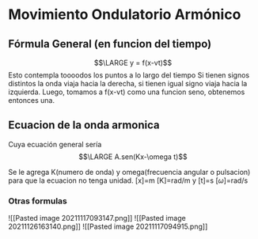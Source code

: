 # Movimiento Ondulatorio Armónico

## Fórmula General (en funcion del tiempo)
$$\LARGE y = f(x-vt)$$
Esto contempla toooodos los puntos a lo largo del tiempo
Si tienen signos distintos la onda viaja hacia la derecha, si tienen igual signo viaja hacia la izquierda. Luego, tomamos a f(x-vt) como una funcion seno, obtenemos entonces una.

## Ecuacion de la onda armonica
Cuya ecuación general sería
$$\LARGE A.sen(Kx-\omega t)$$

Se le agrega K(numero de onda) y omega(frecuencia angular o pulsacion) para que la ecuacion no tenga unidad. [x]=m [K]=rad/m y [t]=s [$\omega$]=rad/s

### Otras formulas
![[Pasted image 20211117093147.png]]
![[Pasted image 20211126163140.png]]
![[Pasted image 20211117094915.png]]